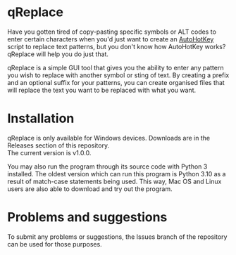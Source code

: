 # qReplace
Have you gotten tired of copy-pasting specific symbols or ALT codes to enter certain characters when you'd just want to
create an [AutoHotKey](https://www.autohotkey.com/) script to replace text patterns, but you don't know how AutoHotKey works? qReplace will help you
do just that.<br>

qReplace is a simple GUI tool that gives you the ability to enter any pattern you wish to replace with another symbol
or sting of text. By creating a prefix and an optional suffix for your patterns, you can create organised files that
will replace the text you want to be replaced with what you want.<br>

# Installation
qReplace is only available for Windows devices. Downloads are in the Releases section of this repository.<br>
The current version is v1.0.0.<br>

You may also run the program through its source code with Python 3 installed. The oldest version which can run this
program is Python 3.10 as a result of match-case statements being used. This way, Mac OS and Linux users are also
able to download and try out the program.<br>

# Problems and suggestions
To submit any problems or suggestions, the Issues branch of the repository can be used for those purposes.

